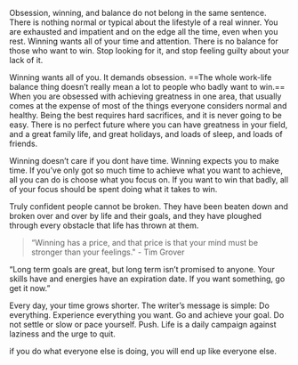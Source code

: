 
Obsession, winning, and balance do not belong in the same sentence. There is nothing normal or typical about the lifestyle of a real winner.  You are exhausted and impatient and on the edge all the time, even when you rest. Winning wants all of your time and attention. There is no balance for those who want to win. Stop looking for it, and stop feeling guilty about your lack of it. 

Winning wants all of you. It demands obsession. ==The whole work-life balance thing doesn’t really mean a lot to people who badly want to win.== When you are obsessed with achieving greatness in one area, that usually comes at the expense of most of the things everyone considers normal and healthy. Being the best requires hard sacrifices, and it is never going to be easy. There is no perfect future where you can have greatness in your field, and a great family life, and great holidays, and loads of sleep, and loads of friends. 

Winning doesn’t care if you dont have time. Winning expects you to make time. If you’ve only got so much time to achieve what you want to achieve, all you can do is choose what you focus on. If you want to win that badly, all of your focus should be spent doing what it takes to win. 

Truly confident people cannot be broken. They have been beaten down and broken over and over by life and their goals, and they have ploughed through every obstacle that life has thrown at them.

> “Winning has a price, and that price is that your mind must be stronger than your feelings." - Tim Grover

“Long term goals are great, but long term isn’t promised to anyone. Your skills have and energies have an expiration date. If you want something, go get it now.”

Every day, your time grows shorter. The writer’s message is simple: Do everything. Experience everything you want. Go and achieve your goal. Do not settle or slow or pace yourself. Push. Life is a daily campaign against laziness and the urge to quit. 

if you do what everyone else is doing, you will end up like everyone else.
